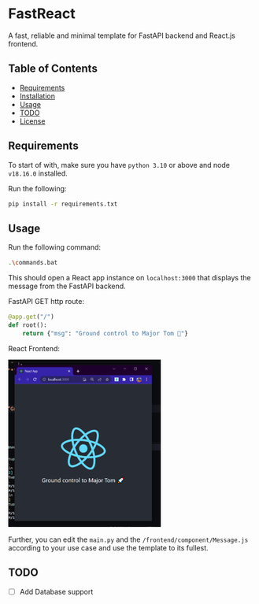# FastReact
A fast, reliable and minimal template for FastAPI backend and React.js frontend.

## Table of Contents
- [Requirements](#requirements)
- [Installation](#installation)
- [Usage](#usage)
- [TODO](#todo)
- [License](#license)



## Requirements
To start of with, make sure you have `python 3.10` or above and node `v18.16.0` installed.

Run the following:
```bash
pip install -r requirements.txt
```

## Usage
Run the following command:

```bash
.\commands.bat
```

This should open a React app instance on `localhost:3000` that displays the message from the FastAPI backend.

FastAPI GET http route:

```python
@app.get("/")
def root():
    return {"msg": "Ground control to Major Tom 🚀"}
```

React Frontend:
<p align="left"><img src="react.png" height="340px"><br></p>

Further, you can edit the `main.py` and the `/frontend/component/Message.js` according to your use case and use the template to its fullest.

## TODO
- [ ] Add Database support